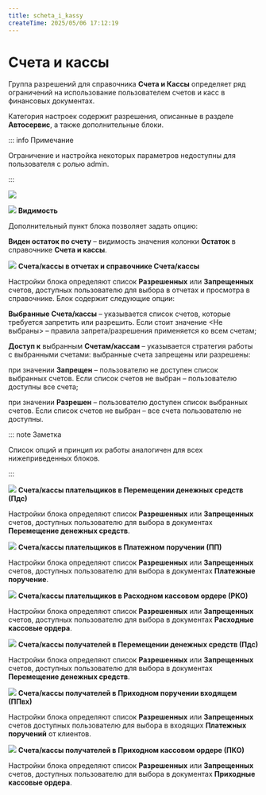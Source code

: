 ```yaml
---
title: scheta_i_kassy
createTime: 2025/05/06 17:12:19
---
```

# Счета и кассы
Группа разрешений для справочника **Счета и Кассы** определяет ряд ограничений на использование пользователем счетов и касс в финансовых документах.

Категория настроек содержит разрешения, описанные в разделе **Автосервис**, а также дополнительные блоки.

::: info Примечание

Ограничение и настройка некоторых параметров недоступны для пользователя с ролью admin.

:::

![](image281.png)

![](image006.png) **Видимость**

Дополнительный пункт блока позволяет задать опцию:

**Виден остаток по счету** – видимость значения колонки **Остаток** в справочнике **Счета и кассы**.

![](image008.png) **Счета/кассы в отчетах и справочнике Счета/кассы**

Настройки блока определяют список **Разрешенных** или **Запрещенных** счетов, доступных пользователю для выбора в отчетах и просмотра в справочнике. Блок содержит следующие опции:

**Выбранные Счета/кассы** – указывается список счетов, которые требуется запретить или разрешить. Если стоит значение <Не выбраны> – правила запрета/разрешения применяется ко всем счетам;

**Доступ к** выбранным **Счетам/кассам** – указывается стратегия работы с выбранными счетами: выбранные счета запрещены или разрешены:

при значении **Запрещен** – пользователю не доступен список выбранных счетов. Если список счетов не выбран – пользователю доступны все счета;

при значении **Разрешен** – пользователю доступен список выбранных счетов. Если список счетов не выбран – все счета пользователю не доступны.

::: note Заметка

Список опций и принцип их работы аналогичен для всех нижеприведенных блоков.

:::

![](image009.png) **Счета/кассы плательщиков в Перемещении денежных средств (Пдс)**

Настройки блока определяют список **Разрешенных** или **Запрещенных** счетов, доступных пользователю для выбора в документах **Перемещение денежных средств**.

![](image010.png) **Счета/кассы плательщиков в Платежном поручении (ПП)**

Настройки блока определяют список **Разрешенных** или **Запрещенных** счетов, доступных пользователю для выбора в документах **Платежные поручение**.

![](image011.png) **Счета/кассы плательщиков в Расходном кассовом ордере (РКО)** 

Настройки блока определяют список **Разрешенных** или **Запрещенных** счетов, доступных пользователю для выбора в документах **Расходные кассовые ордера**.

![](image012.png) **Счета/кассы получателей в Перемещении денежных средств (Пдс)**

Настройки блока определяют список **Разрешенных** или **Запрещенных** счетов, доступных пользователю для выбора в документах **Перемещение денежных средств**.

![](image013.png) **Счета/кассы получателей в Приходном поручении входящем (ППвх)** 

Настройки блока определяют список **Разрешенных** или **Запрещенных** счетов доступных пользователю для выбора в входящих **Платежных поручений** от клиентов.

![](image014.png) **Счета/кассы получателей в Приходном кассовом ордере (ПКО)** 

Настройки блока определяют список **Разрешенных** или **Запрещенных** счетов, доступных пользователю для выбора в документах **Приходные кассовые ордера**.

